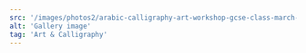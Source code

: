 ```yaml
---
src: '/images/photos2/arabic-calligraphy-art-workshop-gcse-class-march-2024.jpeg'
alt: 'Gallery image'
tag: 'Art & Calligraphy'
---
```

